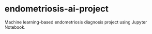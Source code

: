 # endometriosis-ai-project
Machine learning-based endometriosis diagnosis project using Jupyter Notebook.

